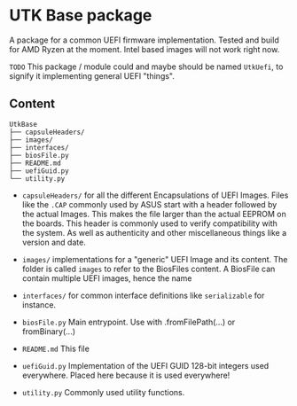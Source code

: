 # UTK Base package 

A package for a common UEFI firmware implementation.
Tested and build for AMD Ryzen at the moment.
Intel based images will not work right now.

`TODO` This package / module could and maybe should be named `UtkUefi`,
to signify it implementing general UEFI  "things".

## Content

```
UtkBase
├── capsuleHeaders/
├── images/
├── interfaces/
├── biosFile.py
├── README.md
├── uefiGuid.py
└── utility.py
```

- `capsuleHeaders/` for all the different Encapsulations of UEFI Images.
    Files like the `.CAP` commonly used by ASUS start with a header followed by the actual Images.
    This makes the file larger than the actual EEPROM on the boards.
    This header is commonly used to verify compatibility with the system.
    As well as authenticity and other miscellaneous things like a version and date.
        

- `images/` implementations for a "generic" UEFI Image and its content. 
  The folder is called `images` to refer to the BiosFiles content.
  A BiosFile can contain multiple UEFI images, hence the name 

- `interfaces/` for common interface definitions like `serializable` for instance.

- `biosFile.py` Main entrypoint. Use with .fromFilePath(...) or fromBinary(...)

- `README.md` This file

- `uefiGuid.py` Implementation of the UEFI GUID 128-bit integers used everywhere.
    Placed here because it is used everywhere!

- `utility.py` Commonly used utility functions.
